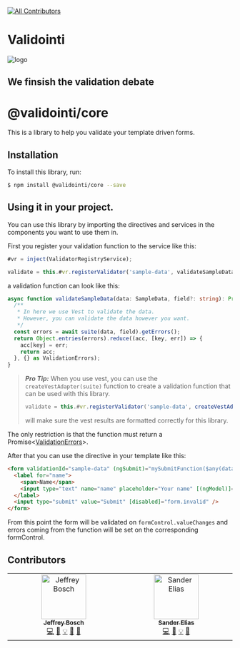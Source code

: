 <!-- ALL-CONTRIBUTORS-BADGE:START - Do not remove or modify this section -->
[![All Contributors](https://img.shields.io/badge/all_contributors-2-orange.svg?style=flat-square)](#contributors-)
<!-- ALL-CONTRIBUTORS-BADGE:END -->

# Validointi

![logo](assets/logo.ico)

## We finsish the validation debate

# @validointi/core

This is a library to help you validate your template driven forms.

## Installation

To install this library, run:

```bash
$ npm install @validointi/core --save
```

## Using it in your project.

You can use this library by importing the directives and services in the components you want to use them in.

First you register your validation function to the service like this:

```ts
#vr = inject(ValidatorRegistryService);

validate = this.#vr.registerValidator('sample-data', validateSampleData);
```

a validation function can look like this:

```ts
async function validateSampleData(data: SampleData, field?: string): Promise<ValidationErrors> {
  /**
   * In here we use Vest to validate the data.
   * However, you can validate the data however you want.
   */
  const errors = await suite(data, field).getErrors();
  return Object.entries(errors).reduce((acc, [key, err]) => {
    acc[key] = err;
    return acc;
  }, {} as ValidationErrors);
}
```

> **_Pro Tip:_** When you use vest, you can use the `createVestAdapter(suite)` function to create a validation function that can be used with this library.
>
> ```ts
> validate = this.#vr.registerValidator('sample-data', createVestAdapter(suite));
> ```
>
> will make sure the vest results are formatted correctly for this library.

The only restriction is that the function must return a Promise<[ValidationErrors](https://github.com/validointi/validointi/blob/03249cb8d516bf88a638e30fba12a7d2783eb37c/projects/validointi/core/src/lib/validator.types.ts#L10-L12)>.

After that you can use the directive in your template like this:

```html
<form validationId="sample-data" (ngSubmit)="mySubmitFunction($any(data))" #form="ngForm">
  <label for="name">
    <span>Name</span>
    <input type="text" name="name" placeholder="Your name" [(ngModel)]="data.name" />
  </label>
  <input type="submit" value="Submit" [disabled]="form.invalid" />
</form>
```

From this point the form will be validated on `formControl.valueChanges` and errors coming from the function will be set on the corresponding formControl.

## Contributors

<!-- ALL-CONTRIBUTORS-LIST:START - Do not remove or modify this section -->
<!-- prettier-ignore-start -->
<!-- markdownlint-disable -->
<table>
  <tbody>
    <tr>
      <td align="center" valign="top" width="14.28%"><a href="https://jefiozie.github.io/"><img src="https://avatars.githubusercontent.com/u/17835373?v=4?s=100" width="100px;" alt="Jeffrey Bosch"/><br /><sub><b>Jeffrey Bosch</b></sub></a><br /><a href="https://github.com/validointi/validointi/commits?author=Jefiozie" title="Code">💻</a> <a href="https://github.com/validointi/validointi/commits?author=Jefiozie" title="Documentation">📖</a> <a href="#example-Jefiozie" title="Examples">💡</a> <a href="#tool-Jefiozie" title="Tools">🔧</a> <a href="#maintenance-Jefiozie" title="Maintenance">🚧</a></td>
      <td align="center" valign="top" width="14.28%"><a href="https://github.com/SanderElias"><img src="https://avatars.githubusercontent.com/u/1249083?v=4?s=100" width="100px;" alt="Sander Elias"/><br /><sub><b>Sander Elias</b></sub></a><br /><a href="https://github.com/validointi/validointi/commits?author=SanderElias" title="Code">💻</a> <a href="https://github.com/validointi/validointi/commits?author=SanderElias" title="Documentation">📖</a> <a href="#example-SanderElias" title="Examples">💡</a> <a href="#maintenance-SanderElias" title="Maintenance">🚧</a></td>
    </tr>
  </tbody>
</table>

<!-- markdownlint-restore -->
<!-- prettier-ignore-end -->

<!-- ALL-CONTRIBUTORS-LIST:END -->
